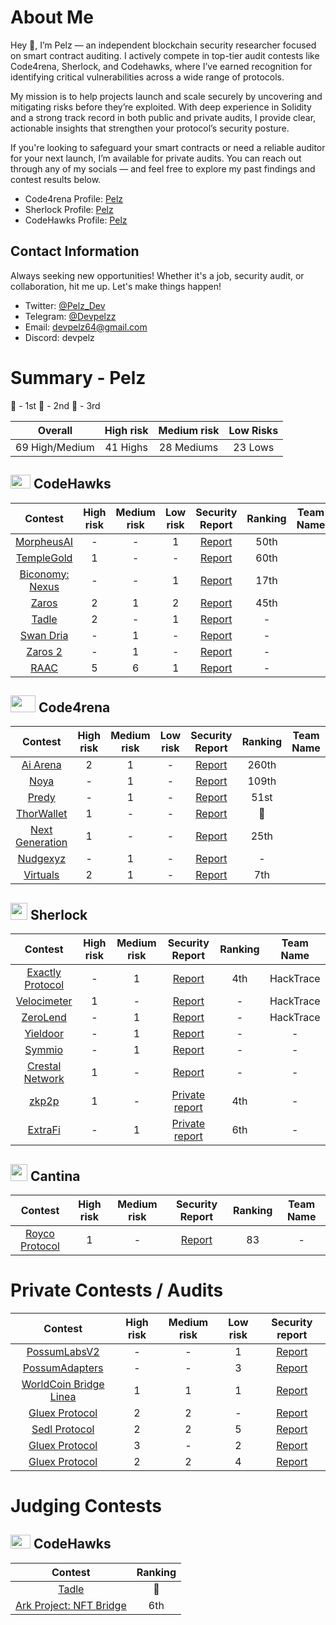 # About Me

Hey 👋, I’m Pelz — an independent blockchain security researcher focused on smart contract auditing.
I actively compete in top-tier audit contests like Code4rena, Sherlock, and Codehawks, where I’ve earned recognition for identifying critical vulnerabilities across a wide range of protocols.

My mission is to help projects launch and scale securely by uncovering and mitigating risks before they’re exploited. With deep experience in Solidity and a strong track record in both public and private audits, I provide clear, actionable insights that strengthen your protocol’s security posture.

If you're looking to safeguard your smart contracts or need a reliable auditor for your next launch, I’m available for private audits. You can reach out through any of my socials — and feel free to explore my past findings and contest results below.

- Code4rena Profile: [Pelz](https://code4rena.com/@Pelz)
- Sherlock Profile: [Pelz](https://audits.sherlock.xyz/watson/Pelz)
- CodeHawks Profile: [Pelz](https://www.codehawks.com/profile/clokuwofs000yih08n1oqrf6d)

## Contact Information

Always seeking new opportunities! Whether it's a job, security audit, or collaboration, hit me up. Let's make things happen!

- Twitter: [@Pelz_Dev](https://twitter.com/Pelz_Dev)
- Telegram: [@Devpelzz](https://t.me/Devpelzz)
- Email: [devpelz64@gmail.com](devpelz64@gmail.com)
- Discord: devpelz

# Summary - Pelz

🥇 - 1st
🥈 - 2nd
🥉 - 3rd

|    Overall     | High risk | Medium risk | Low Risks |
| :------------: | :-------: | :---------: | :-------: |
| 69 High/Medium | 41 Highs  | 28 Mediums  |  23 Lows  |

## <img src="https://res.cloudinary.com/droqoz7lg/image/upload/v1689080263/snhkgvtsidryjdtx0pce.png" width=32 height=22> CodeHawks

|                              Contest                              | High risk | Medium risk | Low risk |                                                 Security Report                                                 | Ranking | Team Name |
| :---------------------------------------------------------------: | :-------: | :---------: | :------: | :-------------------------------------------------------------------------------------------------------------: | :-----: | --------- |
|   [MorpheusAI](https://codehawks.cyfrin.io/c/2024-01-Morpheus/)   |     -     |      -      |    1     |                          [Report](https://codehawks.cyfrin.io/c/2024-01-Morpheus/s/62)                          |  50th   |           |
|  [TempleGold](https://codehawks.cyfrin.io/c/2024-07-templegold)   |     1     |      -      |    -     |                        [Report](https://codehawks.cyfrin.io/c/2024-07-templegold/s/323)                         |  60th   |           |
| [Biconomy: Nexus](https://codehawks.cyfrin.io/c/2024-07-biconomy) |     -     |      -      |    1     | [Report](https://codehawks.cyfrin.io/c/2024-07-biconomy/results?lt=contest&page=1&sc=reward&sj=reward&t=report) |  17th   |           |
|       [Zaros](https://codehawks.cyfrin.io/c/2024-07-zaros)        |     2     |      1      |    2     |  [Report](https://codehawks.cyfrin.io/c/2024-07-zaros/results?lt=contest&sc=reward&sj=reward&page=1&t=report)   |  45th   |           |
|       [Tadle](https://codehawks.cyfrin.io/c/2024-08-tadle)        |     2     |      -      |    1     |                     [Report](https://codehawks.cyfrin.io/c/2024-08-tadle/results?t=report)                      |    -    |           |
|   [Swan Dria](https://codehawks.cyfrin.io/c/2024-10-swan-dria)    |     -     |      1      |    -     |                         [Report](https://codehawks.cyfrin.io/c/2024-10-swan-dria/s/541)                         |    -    |           |
|   [Zaros 2](https://codehawks.cyfrin.io/c/2025-01-zaros-part-2)   |     -     |      1      |    -     |                       [Report](https://codehawks.cyfrin.io/c/2025-01-zaros-part-2/s/907)                        |    -    |           |
|        [RAAC](https://codehawks.cyfrin.io/c/2025-02-raac)         |     5     |      6      |    1     |             [Report](https://github.com/DevPelz/DevPelz/blob/main/CodeHawks/Pelz-Core-Contracts.md)             |    -    |           |

## <img src="https://code4rena.com/images/c4-logo-icon.svg" width=40 height=27> Code4rena

|                                 Contest                                 | High risk | Medium risk | Low risk |                               Security Report                               | Ranking | Team Name |
| :---------------------------------------------------------------------: | :-------: | :---------: | :------: | :-------------------------------------------------------------------------: | :-----: | --------- |
|      [Ai Arena](https://code4rena.com/audits/2024-02-ai-arena#top)      |     2     |      1      |    -     |  [Report](https://github.com/code-423n4/2024-02-ai-arena-findings/issues)   |  260th  |           |
|          [Noya](https://code4rena.com/audits/2024-04-noya#top)          |     -     |      1      |    -     |   [Report](https://github.com/code-423n4/2024-04-noya-findings/issues/51)   |  109th  |           |
|         [Predy](https://code4rena.com/audits/2024-05-predy#top)         |     -     |      1      |    -     |  [Report](https://github.com/code-423n4/2024-05-predy-findings/issues/246)  |  51st   |           |
|      [ThorWallet](https://code4rena.com/audits/2025-02-thorwallet)      |     1     |      -      |    -     | [Report](https://code4rena.com/audits/2025-02-thorwallet/submissions/S-374) |   🥉    |           |
| [Next Generation](https://code4rena.com/audits/2025-01-next-generation) |     1     |      -      |    -     |       [Report](https://code4rena.com/reports/2025-01-next-generation)       |  25th   |           |
|        [Nudgexyz](https://code4rena.com/audits/2025-03-nudgexyz)        |     -     |      1      |    -     |           [Report](https://code4rena.com/audits/2025-03-nudgexyz)           |    -    |           |
|   [Virtuals](https://code4rena.com/reports/2025-04-virtuals-protocol)   |     2     |      1      |    -     |      [Report](https://code4rena.com/reports/2025-04-virtuals-protocol)      |   7th   |           |

## <img src="https://www.google.com/s2/favicons?sz=64&domain_url=https://audits.sherlock.xyz/" width=27 height=27> Sherlock

|                           Contest                            | High risk | Medium risk |                                         Security Report                                          | Ranking | Team Name |
| :----------------------------------------------------------: | :-------: | :---------: | :----------------------------------------------------------------------------------------------: | :-----: | :-------: |
| [Exactly Protocol](https://audits.sherlock.xyz/contests/396) |     -     |      1      | [Report](https://github.com/sherlock-audit/2024-07-exactly-stacking-contracts-judging/issues/22) |   4th   | HackTrace |
|   [Velocimeter](https://audits.sherlock.xyz/contests/442)    |     1     |      -      |                    [Report](https://audits.sherlock.xyz/contests/442/report)                     |    -    | HackTrace |
|     [ZeroLend](https://audits.sherlock.xyz/contests/466)     |     -     |      1      |                    [Report](https://audits.sherlock.xyz/contests/466/report)                     |    -    | HackTrace |
|     [Yieldoor](https://audits.sherlock.xyz/contests/791)     |     -     |      1      |         [Report](https://github.com/sherlock-audit/2025-02-yieldoor-judging/issues/564)          |    -    |     -     |
|      [Symmio](https://audits.sherlock.xyz/contests/838)      |     -     |      1      |     [Report](https://github.com/sherlock-audit/2025-03-symm-io-stacking-judging/issues/101)      |    -    |     -     |
| [Crestal Network](https://audits.sherlock.xyz/contests/755)  |     1     |      -      |      [Report](https://github.com/sherlock-audit/2025-03-crestal-network-judging/issues/52)       |    -    |     -     |
|      [zkp2p](https://audits.sherlock.xyz/contests/805)       |     1     |      -      |                                       [Private report](#)                                        |   4th   |     -     |
|     [ExtraFi](https://audits.sherlock.xyz/contests/826)      |     -     |      1      |                                       [Private report](#)                                        |   6th   |     -     |

## <img src="https://www.google.com/s2/favicons?sz=64&domain_url=https://cantina.xyz/" width=27 height=27> Cantina

|                                          Contest                                          | High risk | Medium risk |                                   Security Report                                    | Ranking | Team Name |
| :---------------------------------------------------------------------------------------: | :-------: | :---------: | :----------------------------------------------------------------------------------: | :-----: | :-------: |
| [Royco Protocol](https://cantina.xyz/code/fadb5a8f-e39c-4a6b-89f6-a03858bb8602/README.md) |     1     |      -      | [Report](https://cantina.xyz/code/fadb5a8f-e39c-4a6b-89f6-a03858bb8602/findings/411) |   83    |     -     |

# Private Contests / Audits

|                                   Contest                                   | High risk | Medium risk | Low risk |                                                      Security report                                                       |
| :-------------------------------------------------------------------------: | :-------: | :---------: | :------: | :------------------------------------------------------------------------------------------------------------------------: |
|        [PossumLabsV2](https://github.com/PossumLabsCrypto/PortalsV2)        |     -     |      -      |    1     |    [Report](https://github.com/shieldify-security/audits-portfolio/blob/main/reports/PossumLabs-V2-Security-Review.pdf)    |
|       [PossumAdapters](https://github.com/PossumLabsCrypto/Adapters)        |     -     |      -      |    3     | [Report](https://github.com/shieldify-security/audits-portfolio/blob/main/reports/PossumLabs-Adapters-Security-Review.pdf) |
| [WorldCoin Bridge Linea](https://github.com/kfastov/worldcoin-bridge-linea) |     1     |      1      |    1     |    [Report](https://github.com/DevPelz/DevPelz/blob/main/PrivateAudits/Pelz_WorldCoin_Bridge_Linea_Security_Review.pdf)    |
|             [Gluex Protocol](https://github.com/gluexprotocol)              |     2     |      2      |    -     |         [Report](https://github.com/DevPelz/DevPelz/blob/main/PrivateAudits/Pelz_GlueX_Router_Security_Review.pdf)         |
|                             [Sedl Protocol](#)                              |     2     |      2      |    5     |             [Report](https://github.com/DevPelz/DevPelz/blob/main/PrivateAudits/Pelz_SEDL_Security_Review.pdf)             |
|             [Gluex Protocol](https://github.com/gluexprotocol)              |     3     |      -      |    2     |      [Report](https://github.com/DevPelz/DevPelz/blob/main/PrivateAudits/Pelz-Gluex-Router-Security-Review-July.pdf)       |
|             [Gluex Protocol](https://github.com/gluexprotocol)              |     2     |      2      |    4     |        [Report](https://github.com/DevPelz/DevPelz/blob/main/PrivateAudits/Pelz-GluexProtocol-Security-Review.pdf)         |

# Judging Contests

## <img src="https://res.cloudinary.com/droqoz7lg/image/upload/v1689080263/snhkgvtsidryjdtx0pce.png" width=32 height=22> CodeHawks

|                                                       Contest                                                        | Ranking |
| :------------------------------------------------------------------------------------------------------------------: | :-----: |
|             [Tadle](https://codehawks.cyfrin.io/c/2024-08-tadle/results?t=leaderboard&lt=judging&page=1)             |   🥈    |
| [Ark Project: NFT Bridge](https://codehawks.cyfrin.io/c/2024-07-ark-project/results?t=leaderboard&lt=judging&page=1) |   6th   |
